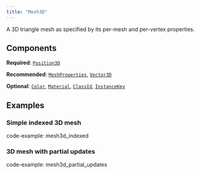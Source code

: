 ```yaml
---
title: "Mesh3D"
---
```


A 3D triangle mesh as specified by its per-mesh and per-vertex properties.

## Components

**Required**: [`Position3D`](../components/position3d.md)

**Recommended**: [`MeshProperties`](../components/mesh_properties.md), [`Vector3D`](../components/vector3d.md)

**Optional**: [`Color`](../components/color.md), [`Material`](../components/material.md), [`ClassId`](../components/class_id.md), [`InstanceKey`](../components/instance_key.md)

## Examples

### Simple indexed 3D mesh

code-example: mesh3d_indexed

### 3D mesh with partial updates

code-example: mesh3d_partial_updates

